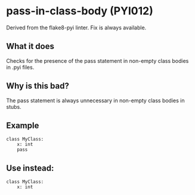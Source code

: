 # pass-in-class-body (PYI012)
Derived from the flake8-pyi linter.
Fix is always available.
## What it does
Checks for the presence of the pass statement in non-empty class bodies
in .pyi files.
## Why is this bad?
The pass statement is always unnecessary in non-empty class bodies in
stubs.
## Example
```
class MyClass:
    x: int
    pass
```
## Use instead:
```
class MyClass:
    x: int
```